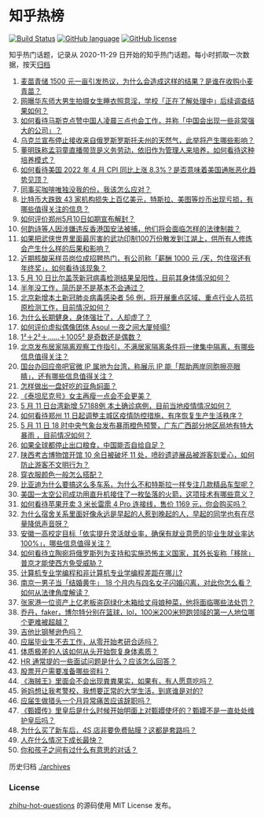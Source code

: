# 知乎热榜
[![Build Status](https://github.com/ToWeLong/zhihu-hot-questions/workflows/CI/badge.svg)](https://github.com/ToWeLong/zhihu-hot-questions/actions)
[![GitHub language](https://img.shields.io/badge/language-golang-orange.svg)](https://golang.org/)
[![GitHub license](https://img.shields.io/github/license/ToWeLong/zhihu-hot-questions)](https://github.com/ToWeLong/zhihu-hot-questions/blob/main/LICENSE)

知乎热门话题，记录从 2020-11-29 日开始的知乎热门话题。每小时抓取一次数据，按天[归档](./archives)

<!-- BEGIN -->

1. [麦苗青储 1500 元一亩引发热议，为什么会造成这样的结果？是谁在收购小麦青苗？](https://www.zhihu.com/question/531627984)
1. [网曝华东师大男生拍摄女生睡衣照意淫，学校「正在了解处理中」后续调查结果如何？](https://www.zhihu.com/question/531860563)
1. [如何看待马斯克点赞中国人凌晨三点也会工作，并称「中国会出现一些非常强大的公司」？](https://www.zhihu.com/question/532257158)
1. [乌克兰宣布停止接收来自俄罗斯罗斯托夫州的天然气，此举将产生哪些影响？](https://www.zhihu.com/question/532273873)
1. [董明珠称孟羽童直播带货是义务劳动，依旧作为管理人来培养，如何看待这种培养模式？](https://www.zhihu.com/question/532312550)
1. [如何看待美国 2022 年 4 月 CPI 同比上涨 8.3%？是否意味着美国通胀恶化趋势见顶？](https://www.zhihu.com/question/532364907)
1. [同事买咖啡唯独没我的份，我该怎么应对？](https://www.zhihu.com/question/525405264)
1. [比特币大跌致 43 家机构损失上百亿美元，特斯拉、美图等炒币出现亏损，有哪些值得关注的信息？](https://www.zhihu.com/question/532151397)
1. [如何评价郑州5月10日如期宣布解封？](https://www.zhihu.com/question/532212268)
1. [何韵诗等人因涉嫌违反香港国安法被捕，他们将会面临怎样的法律制裁？](https://www.zhihu.com/question/532351443)
1. [如果把武侠世界里面最厉害的武功印制100万份散发到江湖上，供所有人修炼会产生什么样的后果和影响？](https://www.zhihu.com/question/532198652)
1. [近期核酸采样员岗位成招聘热门，有公司称「薪酬 1000 元 /天，包住宿还有年终奖」，如何看待该现象？](https://www.zhihu.com/question/532316095)
1. [5 月 10 日比尔盖茨新冠病毒检测结果呈阳性，目前其身体情况如何？](https://www.zhihu.com/question/532222257)
1. [半年没工作，简历是不是基本不会通过？](https://www.zhihu.com/question/531507665)
1. [北京新增本土新冠肺炎病毒感染者 56 例，将开展重点区域、重点行业人员抗原检测工作，目前情况如何？](https://www.zhihu.com/question/532309752)
1. [为什么长期健身，身体强壮了，人却虚了？](https://www.zhihu.com/question/466730886)
1. [如何评价虚拟偶像团体 Asoul 一夜之间大厦倾塌?](https://www.zhihu.com/question/532176205)
1. [1²＋2²＋……＋1005² 是奇数还是偶数？](https://www.zhihu.com/question/496972245)
1. [北京发布居家隔离观察工作指引，不满居家隔离条件将一律集中隔离，有哪些信息值得关注？](https://www.zhihu.com/question/532002636)
1. [国台办回应帝吧官微 IP 属地为台湾，称展示 IP 能「帮助两岸同胞擦亮眼睛」，还有哪些信息值得关注？](https://www.zhihu.com/question/532250148)
1. [怎样做出一盘好吃的豆角焖面？](https://www.zhihu.com/question/33723841)
1. [《泰坦尼克号》女主再瘦一点会不会更美？](https://www.zhihu.com/question/434684931)
1. [5 月 11 日台湾新增 57188例 本土确诊病例，目前当地疫情情况如何？](https://www.zhihu.com/question/532318329)
1. [如何看待郑州 11 日起调整主城区疫情防控措施，有序恢复生产生活秩序？](https://www.zhihu.com/question/532212603)
1. [5 月 11 日 18 时中央气象台发布暴雨橙色预警，广东广西部分地区局地有特大暴雨 ，目前情况如何？](https://www.zhihu.com/question/532343576)
1. [如果全球都停止出口粮食，中国能否自给自足？](https://www.zhihu.com/question/383527607)
1. [陕西考古博物馆开馆 10 余日被破坏 11 处，喷砂遗迹展品被游客刻爱心，如何防止游客不文明行为？](https://www.zhihu.com/question/532141588)
1. [穿衣服颜色一般怎么搭配？](https://www.zhihu.com/question/269593837)
1. [比亚迪为什么要搞这么多车系，为什么不和特斯拉一样专注几款精品车型呢？](https://www.zhihu.com/question/522919335)
1. [美国一太空公司成功用直升机接住了一枚坠落的火箭，这项技术有哪些意义？](https://www.zhihu.com/question/531628710)
1. [如何看待苹果开卖 3 米长雷雳 4 Pro 连接线，售价 1169 元，你会购买吗？](https://www.zhihu.com/question/531419117)
1. [为什么宿舍关系里面好像永远是早起的人惹到晚起的人，早起的同学也有在尽量降低声音呀？](https://www.zhihu.com/question/510280448)
1. [安徽一高校定目标「依实提升灵活就业率，确保有就业意愿的毕业生就业率达 100%」，哪些信息值得关注？](https://www.zhihu.com/question/532232289)
1. [如何看待立陶宛将俄罗斯列为支持和实施恐怖主义国家，其外长妄称「移除」普京才能使西方免受威胁？](https://www.zhihu.com/question/532288446)
1. [计算机专业学编程和非计算机专业学编程差距在哪儿?](https://www.zhihu.com/question/531998515)
1. [南京一男子当「结婚黄牛」 18 个月内与四名女子闪婚闪离，对此你怎么看？如何从法律角度解读？](https://www.zhihu.com/question/532129554)
1. [张家港一位资产上亿老板盗窃绿化木箱给丈母娘种菜，他将面临哪些法处罚？](https://www.zhihu.com/question/532277432)
1. [乔丹，faker，博尔特分别在篮球，lol，100米200米短跑领域的第一人地位哪个更难被超越？](https://www.zhihu.com/question/443585067)
1. [吉他比钢琴逊色吗？](https://www.zhihu.com/question/329089593)
1. [应届毕业生不去工作，从零开始考研合适吗？](https://www.zhihu.com/question/531102758)
1. [体质极差的人该如何从头开始恢复身体素质？](https://www.zhihu.com/question/20381470)
1. [HR 通常提的一些面试问题是什么？应该怎么回答？](https://www.zhihu.com/question/24192778)
1. [股票开户需要准备哪些资料？](https://www.zhihu.com/question/276598765)
1. [《海贼王》里面会不会出现粪粪果实，如果有，有人愿意吃吗？](https://www.zhihu.com/question/333299525)
1. [爸妈想让我考警校，我想要正常的大学生活，到底谁是对的?](https://www.zhihu.com/question/380315899)
1. [应届生做猎头一个月异常痛苦应该辞职吗？](https://www.zhihu.com/question/532104294)
1. [《甄嬛传》里皇后是什么时候开始明面上对甄嬛使坏的？甄嬛不是一直处处维护皇后吗？](https://www.zhihu.com/question/485092397)
1. [为什么买了新车后，4S 店非要免费贴膜？这都是套路吗？](https://www.zhihu.com/question/531576025)
1. [人在什么情况下成长最快？](https://www.zhihu.com/question/490344475)
1. [你和孩子之间有过什么有意思的对话？](https://www.zhihu.com/question/529193302)

<!-- END -->

历史归档 [./archives](./archives)


### License
[zhihu-hot-questions](https://github.com/towelong/zhihu-hot-questions) 的源码使用 MIT License 发布。